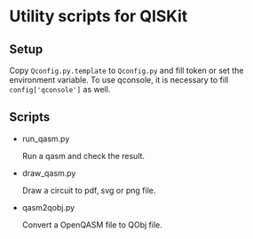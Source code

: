# Utility scripts for QISKit

## Setup

Copy `Qconfig.py.template` to `Qconfig.py` and fill token or set the environment variable.
To use qconsole, it is necessary to fill `config['qconsole']` as well.

## Scripts

- run_qasm.py

  Run a qasm and check the result.

- draw_qasm.py

  Draw a circuit to pdf, svg or png file.

- qasm2qobj.py

  Convert a OpenQASM file to QObj file.

